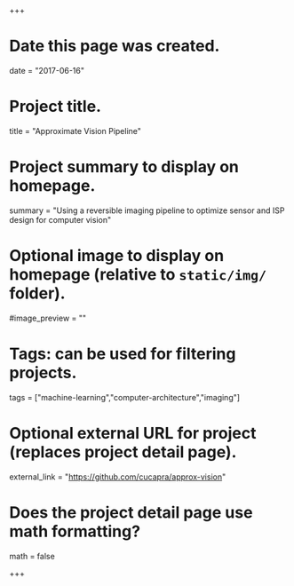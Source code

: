 +++
# Date this page was created.
date = "2017-06-16"

# Project title.
title = "Approximate Vision Pipeline"

# Project summary to display on homepage.
summary = "Using a reversible imaging pipeline to optimize sensor and ISP design for computer vision"

# Optional image to display on homepage (relative to `static/img/` folder).
#image_preview = ""

# Tags: can be used for filtering projects.
tags = ["machine-learning","computer-architecture","imaging"]

# Optional external URL for project (replaces project detail page).
external_link = "https://github.com/cucapra/approx-vision"

# Does the project detail page use math formatting?
math = false

+++

